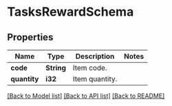 # TasksRewardSchema

## Properties

Name | Type | Description | Notes
------------ | ------------- | ------------- | -------------
**code** | **String** | Item code. | 
**quantity** | **i32** | Item quantity. | 

[[Back to Model list]](../README.md#documentation-for-models) [[Back to API list]](../README.md#documentation-for-api-endpoints) [[Back to README]](../README.md)



